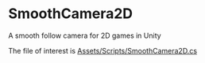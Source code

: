 SmoothCamera2D
==============

A smooth follow camera for 2D games in Unity

The file of interest is [Assets/Scripts/SmoothCamera2D.cs](https://github.com/chrisgaunt/SmoothCamera2D/blob/master/Assets/Scripts/SmoothCamera2D.cs)
